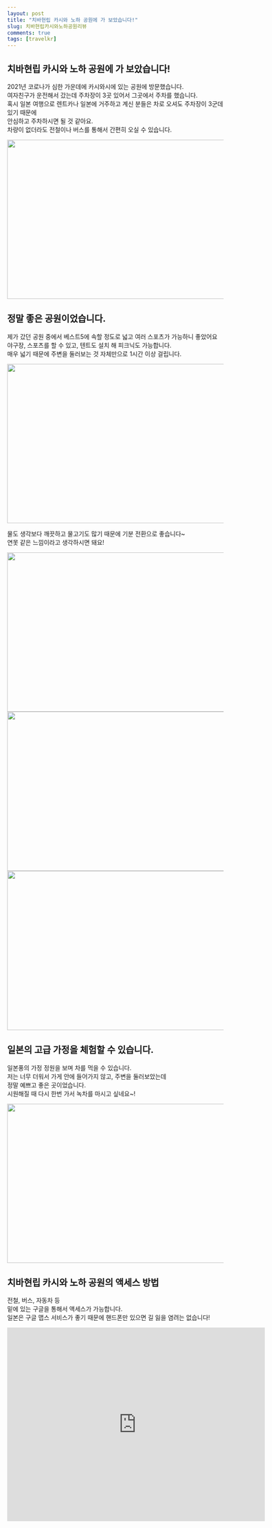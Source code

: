 ```yaml
---
layout: post
title: "치바현립 카시와 노하 공원에 가 보았습니다!"
slug: 치바현립카시와노하공원리뷰
comments: true
tags: [travelkr]
---
```

  
## 치바현립 카시와 노하 공원에 가 보았습니다!

2021년 코로나가 심한 가운데에 카시와시에 있는 공원에 방문했습니다.  
여자친구가 운전해서 갔는데 주차장이 3곳 있어서 그곳에서 주차를 했습니다.  
혹시 일본 여행으로 렌트카나 일본에 거주하고 계신 분들은 차로 오셔도 주차장이 3군데 있기 때문에  
안심하고 주차하시면 될 것 같아요.  
차량이 없더라도 전철이나 버스를 통해서 간편히 오실 수 있습니다.  

<img src="https://drive.google.com/uc?export=view&id=1SEnoh3froO3F-NHaQ6AvLwR2QRGmwSVh"  width="700" height="370">

## 정말 좋은 공원이었습니다.  
제가 갔던 공원 중에서 베스트5에 속할 정도로 넓고 여러 스포츠가 가능하니 좋았어요  
야구장, 스포츠를 할 수 있고, 텐트도 설치 해 피크닉도 가능합니다.  
매우 넓기 때문에 주변을 둘러보는 것 자체만으로 1시간 이상 걸립니다.  

<img src="https://drive.google.com/uc?export=view&id=1DbB_k6no2T2v4PqtT2qbaABU6wr2gxZw"  width="700" height="370">

물도 생각보다 깨끗하고 물고기도 많기 때문에 기분 전환으로 좋습니다~  
연못 같은 느낌이라고 생각하시면 돼요!    
  
<img src="https://drive.google.com/uc?export=view&id=1lZrhQuX-hwAqSPHvnZYcQ5g_jfmGIjsx"  width="700" height="370">
<img src="https://drive.google.com/uc?export=view&id=11f5wbhGY6etIc30vA0EL4HUpgNeqr6F6"  width="700" height="370">
<img src="https://drive.google.com/uc?export=view&id=1BPQOA3qj4MeFCT_9vgmobCMwuRrIJ6-k"  width="700" height="370">

## 일본의 고급 가정을 체험할 수 있습니다.  
일본풍의 가정 정원을 보며 차를 먹을 수 있습니다.  
저는 너무 더워서 가게 안에 들어가지 않고, 주변을 둘러보았는데  
정말 예쁘고 좋은 곳이었습니다.  
시원해질 때 다시 한번 가서 녹차를 마시고 싶네요~!  

<img src="https://drive.google.com/uc?export=view&id=1zmw2bS2E3FY_Dj5cGSgw_S2LF-4Avawn"  width="700" height="370">



      
## 치바현립 카시와 노하 공원의 액세스 방법

전철, 버스, 자동차 등  
밑에 있는 구글을 통해서 액세스가 가능합니다.  
일본은 구글 맵스 서비스가 좋기 때문에 핸드폰만 있으면 길 잃을 염려는 없습니다!  

<iframe src="https://www.google.com/maps/embed?pb=!1m18!1m12!1m3!1d3232.0963607095346!2d139.93592491568884!3d35.89565558014498!2m3!1f0!2f0!3f0!3m2!1i1024!2i768!4f13.1!3m3!1m2!1s0x60189c0645db6151%3A0xe8437671cff93668!2z7LmY67CU7ZiE66a9IOqwgOyLnOyZgOuFuO2VmCDqs7Xsm5A!5e0!3m2!1sko!2sjp!4v1628351963472!5m2!1sko!2sjp" width="600" height="450" style="border:0;" allowfullscreen="" loading="lazy"></iframe>